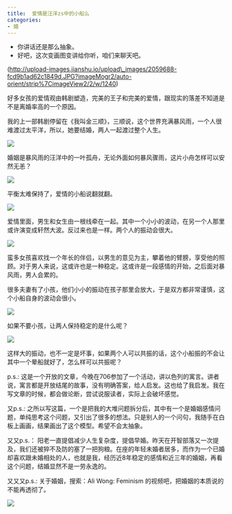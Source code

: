 ```yaml
---
title:  爱情是汪洋zs中的小船么
categories: 
- 婚
---
```

  
- 你讲话还是那么抽象。
- 好吧，这次变画图变讲给你听，咱们来聊天吧。


(http://upload-images.jianshu.io/upload\_images/2059688-fcd9b1ad62c1849d.JPG?imageMogr2/auto-orient/strip%7CimageView2/2/w/1240)


好多女孩的爱情观由韩剧塑造，完美的王子和完美的爱情，跟现实的落差不知道是不是离婚率高的一个原因。

我的上一部韩剧停留在《我叫金三顺》，三顺说，这个世界充满暴风雨，一个人很难渡过太平洋，所以，她要结婚，两人一起渡过整个人生。


![](http://upload-images.jianshu.io/upload\_images/2059688-a30bfe804b8982e6.png?imageMogr2/auto-orient/strip%7CimageView2/2/w/1240)

婚姻是暴风雨的汪洋中的一叶孤舟，无论外面如何暴风骤雨，这片小舟怎样可以安然无恙？



![](http://upload-images.jianshu.io/upload\_images/2059688-4dde4621e2e24351.png?imageMogr2/auto-orient/strip%7CimageView2/2/w/1240)


平衡太难保持了，爱情的小船说翻就翻。

![](http://upload-images.jianshu.io/upload\_images/2059688-723aaa0dfa651fad.png?imageMogr2/auto-orient/strip%7CimageView2/2/w/1240)


爱情里面，男生和女生由一根线牵在一起。其中一个小小的波动，在另一个人那里或许演变成轩然大波。反过来也是一样。两个人的振动会很大。


![](http://upload-images.jianshu.io/upload\_images/2059688-55a7e00bd5ecab94.png?imageMogr2/auto-orient/strip%7CimageView2/2/w/1240)

蛮多女孩喜欢找一个年长的伴侣，以男生的意见为主，攀着他的臂膀，享受他的照顾。对于男人来说，这或许也是一种稳定。这或许是一段感情的开始，之后面对暴风雨，男人会累的。




很多夫妻有了小孩，他们小小的振动在孩子那里会放大，于是双方都非常谨慎，这个小船自身的波动会很小。


![](http://upload-images.jianshu.io/upload\_images/2059688-9002cbfad55c47b8.png?imageMogr2/auto-orient/strip%7CimageView2/2/w/1240)


如果不要小孩，让两人保持稳定的是什么呢？


![](http://upload-images.jianshu.io/upload\_images/2059688-8f0efde784fed1b9.png?imageMogr2/auto-orient/strip%7CimageView2/2/w/1240)


这样大的振动，也不一定是坏事，如果两个人可以共振的话，这个小船振的不会让其中一个晕船就好了，怎么样可以共振呢？



p.s.: 
这是一个开放的文章，今晚在706参加了一个活动，讲以色列的寓言。讲者说，寓言都是开放结尾的故事，没有明确答案，给人启发。这也给了我启发。我在写文章的时候，都会做论断，尝试说服读者，实际上会破坏感觉。

又p.s.:
之所以写这篇，一个是把我的大堆问题拆分后，其中有一个是婚姻感情问题，单纯思考这个问题，又引出了很多的想法。只是别人的一个问句，我随手在白板上画画，结果画出了这个模型。希望不会太抽象。

又又p.s.：
阳老一直提倡减少人生复杂度，提倡早婚。昨天在开智部落又一次提及，我们还被猝不及防的塞了一把狗粮。在座的年轻未婚者居多，而作为一个已婚却喜欢跟未婚相处的人，也就是我，经历近8年稳定的感情和近三年的婚姻，再看这个问题，结婚显然不是一劳永逸的。


又又又p.s.:
关于婚姻，搜索：Ali Wong: Feminism 的视频吧，把婚姻的本质说的不能再透彻了。


![](http://upload-images.jianshu.io/upload\_images/2059688-ffb4bc3c72c755d8.JPG?imageMogr2/auto-orient/strip%7CimageView2/2/w/1240)

